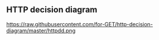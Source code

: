 ## HTTP decision diagram

https://raw.githubusercontent.com/for-GET/http-decision-diagram/master/httpdd.png
